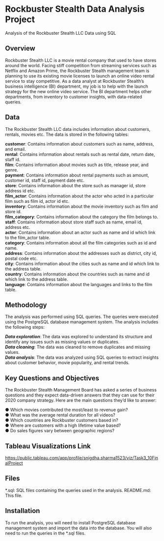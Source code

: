 # Rockbuster Stealth Data Analysis Project
Analysis of the Rockbuster Stealth LLC Data using SQL


## Overview
Rockbuster Stealth LLC is a movie rental company that used to have stores around the world. Facing stiff competition from streaming services such as Netflix and Amazon Prime, the Rockbuster Stealth management team is planning to use its existing movie licenses to launch an online video rental service to stay competitive.
As a data analyst at Rockbuster Stealth’s business intelligence (BI) department, my job is to help with the launch strategy for the new online video service. The BI department helps other departments, from inventory to customer insights, with data-related queries. 

## Data
The Rockbuster Stealth LLC data includes information about customers, rentals, movies etc. The data is stored in the following tables:

**customer**: Contains information about customers such as name, address, and email.  
**rental**: Contains information about rentals such as rental date, return date, staff id.  
**film**: Contains information about movies such as title, release year, and genre.  
**payment**: Contains information about rental payments such as amount, customer id, staff id, payment date etc.  
**store**: Contains information about the store such as manager id, store address id etc.  
**film_actor**: Contains information about the actor who acted in a particular film such as film id, actor id etc.  
**inventory**: Contains information about the movie inventory such as film and store id.  
**film_category**: Contains information about the category the film belongs to.  
**staff**: Contains information about store staff such as name, email id, address etc.  
**actor**: Contains information about an actor such as name and id which link to the film_actor table.  
**category**: Contains information about all the film categories such as id and name.  
**address**: Contains information about the addresses such as district, city id, postal code etc.  
**city**: Contains information about the cities such as name and id which link to the address table.  
**country**: Contains information about the countries such as name and id which link to the address table.  
**language**: Contains information about the languages and links to the film table.  

## Methodology
The analysis was performed using SQL queries. The queries were executed using the PostgreSQL database management system. The analysis includes the following steps:

_**Data exploration**_: The data was explored to understand its structure and identify any issues such as missing values or duplicates.  
_**Data cleaning**_: The data was cleaned to remove duplicates and missing values.  
_**Data analysis**_: The data was analyzed using SQL queries to extract insights about customer behavior, movie popularity, and rental trends.  

## Key Questions and Objectives
The Rockbuster Stealth Management Board has asked a series of business questions and they expect data-driven answers that they can use for their 2020 company strategy.
Here are the main questions they’d like to answer:

● Which movies contributed the most/least to revenue gain?  
● What was the average rental duration for all videos?  
● Which countries are Rockbuster customers based in?  
● Where are customers with a high lifetime value based?  
● Do sales figures vary between geographic regions?  

## Tableau Visualizations Link
https://public.tableau.com/app/profile/snigdha.sharma1523/viz/Task3_10FinalProject

## Files
*.sql: SQL files containing the queries used in the analysis.
README.md: This file.

## Installation
To run the analysis, you will need to install PostgreSQL database management system and import the data into the database. You will also need to run the queries in the *.sql files.
